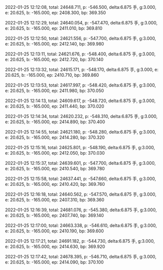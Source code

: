 2022-01-25 12:12:08, total: 24648.711, p: -546.500, delta:6.875 手, g:3.000, e: 20.625, b: -165.000, ep: 2408.300, bp: 369.350

2022-01-25 12:12:29, total: 24640.054, p: -547.470, delta:6.875 手, g:3.000, e: 20.625, b: -165.000, ep: 2411.010, bp: 369.810

2022-01-25 12:12:50, total: 24621.556, p: -547.700, delta:6.875 手, g:3.000, e: 20.625, b: -165.000, ep: 2412.140, bp: 369.980

2022-01-25 12:13:11, total: 24621.676, p: -548.400, delta:6.875 手, g:3.000, e: 20.625, b: -165.000, ep: 2412.720, bp: 370.140

2022-01-25 12:13:32, total: 24615.171, p: -548.170, delta:6.875 手, g:3.000, e: 20.625, b: -165.000, ep: 2410.710, bp: 369.860

2022-01-25 12:13:53, total: 24617.997, p: -548.420, delta:6.875 手, g:3.000, e: 20.625, b: -165.000, ep: 2411.980, bp: 370.050

2022-01-25 12:14:13, total: 24609.617, p: -548.720, delta:6.875 手, g:3.000, e: 20.625, b: -165.000, ep: 2411.440, bp: 370.020

2022-01-25 12:14:34, total: 24620.232, p: -548.310, delta:6.875 手, g:3.000, e: 20.625, b: -165.000, ep: 2414.890, bp: 370.400

2022-01-25 12:14:55, total: 24621.180, p: -548.280, delta:6.875 手, g:3.000, e: 20.625, b: -165.000, ep: 2414.280, bp: 370.320

2022-01-25 12:15:16, total: 24625.801, p: -548.190, delta:6.875 手, g:3.000, e: 20.625, b: -165.000, ep: 2412.050, bp: 370.030

2022-01-25 12:15:37, total: 24639.601, p: -547.700, delta:6.875 手, g:3.000, e: 20.625, b: -165.000, ep: 2410.540, bp: 369.780

2022-01-25 12:15:58, total: 24637.441, p: -547.660, delta:6.875 手, g:3.000, e: 20.625, b: -165.000, ep: 2410.420, bp: 369.760

2022-01-25 12:16:18, total: 24640.562, p: -547.570, delta:6.875 手, g:3.000, e: 20.625, b: -165.000, ep: 2407.310, bp: 369.360

2022-01-25 12:16:39, total: 24681.076, p: -545.380, delta:6.875 手, g:3.000, e: 20.625, b: -165.000, ep: 2407.740, bp: 369.140

2022-01-25 12:17:00, total: 24663.338, p: -546.610, delta:6.875 手, g:3.000, e: 20.625, b: -165.000, ep: 2410.190, bp: 369.600

2022-01-25 12:17:21, total: 24691.182, p: -544.730, delta:6.875 手, g:3.000, e: 20.625, b: -165.000, ep: 2414.630, bp: 369.920

2022-01-25 12:17:42, total: 24678.395, p: -546.710, delta:6.875 手, g:3.000, e: 20.625, b: -165.000, ep: 2414.090, bp: 370.100